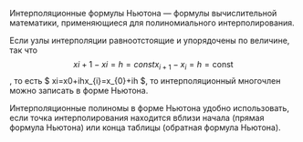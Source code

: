Интерполяционные формулы Ньютона — формулы вычислительной математики, применяющиеся для полиномиального интерполирования.

Если узлы интерполяции равноотстоящие и упорядочены по величине, так что 
$$ xi+1−xi=h=constx_{{i+1}}-x_{i}=h={\mathrm  {const}} $$
, то есть
 $ xi=x0+ihx_{i}=x_{0}+ih $, то интерполяционный многочлен можно записать в форме Ньютона.

Интерполяционные полиномы в форме Ньютона удобно использовать, если точка интерполирования находится вблизи начала (прямая формула Ньютона) или конца таблицы (обратная формула Ньютона).
